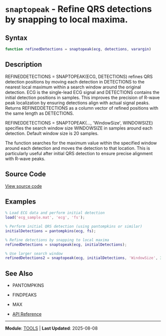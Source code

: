 # `snaptopeak` - Refine QRS detections by snapping to local maxima.

## Syntax

```matlab
function refinedDetections = snaptopeak(ecg, detections, varargin)
```

## Description

REFINEDDETECTIONS = SNAPTOPEAK(ECG, DETECTIONS) refines QRS detection positions by moving each detection in DETECTIONS to the nearest local maximum within a search window around the original detection. ECG is the single-lead ECG signal and DETECTIONS contains the initial detection positions in samples. This improves the precision of R-wave peak localization by ensuring detections align with actual signal peaks. Returns REFINEDDETECTIONS as a column vector of refined positions with the same length as DETECTIONS.

REFINEDDETECTIONS = SNAPTOPEAK(..., 'WindowSize', WINDOWSIZE) specifies the search window size WINDOWSIZE in samples around each detection. Default window size is 20 samples.

The function searches for the maximum value within the specified window around each detection and moves the detection to that location. This is particularly useful after initial QRS detection to ensure precise alignment with R-wave peaks.

## Source Code

[View source code](https://github.com/BSICoS/biosigmat/tree/main/src/tools/snaptopeak.m)

## Examples

```matlab
% Load ECG data and perform initial detection
load('ecg_sample.mat', 'ecg', 'fs');

% Perform initial QRS detection (using pantompkins or similar)
initialDetections = pantompkins(ecg, fs);

% Refine detections by snapping to local maxima
refinedDetections = snaptopeak(ecg, initialDetections);

% Use larger search window
refinedDetections2 = snaptopeak(ecg, initialDetections, 'WindowSize', 30);
```

## See Also

- PANTOMPKINS
- FINDPEAKS
- MAX

- [API Reference](../index.md)

---

**Module**: [TOOLS](index.md) | **Last Updated**: 2025-08-08
